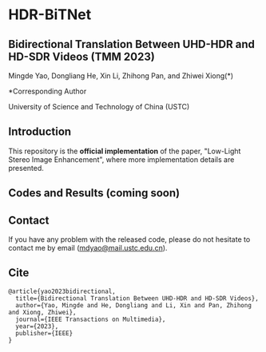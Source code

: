 
# HDR-BiTNet

## Bidirectional Translation Between UHD-HDR and HD-SDR Videos (TMM 2023)

Mingde Yao, Dongliang He, Xin Li, Zhihong Pan, and Zhiwei Xiong(*)

*Corresponding Author

University of Science and Technology of China (USTC)

## Introduction

This repository is the **official implementation** of the paper, "Low-Light Stereo Image Enhancement", where more implementation details are presented.


## Codes and Results (coming soon)



## Contact

If you have any problem with the released code, please do not hesitate to contact me by email (mdyao@mail.ustc.edu.cn).

## Cite

```
@article{yao2023bidirectional,
  title={Bidirectional Translation Between UHD-HDR and HD-SDR Videos},
  author={Yao, Mingde and He, Dongliang and Li, Xin and Pan, Zhihong and Xiong, Zhiwei},
  journal={IEEE Transactions on Multimedia},
  year={2023},
  publisher={IEEE}
}
```
